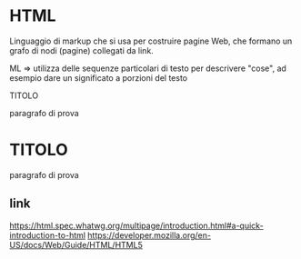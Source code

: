 # HTML

Linguaggio di markup che si usa per costruire pagine Web, che formano un grafo di nodi (pagine) collegati da link.

ML => utilizza delle sequenze particolari di testo per descrivere "cose", ad esempio dare un significato a porzioni del testo

TITOLO

paragrafo di prova

<h1>TITOLO</h1>
<p>paragrafo di prova</p>


## link

https://html.spec.whatwg.org/multipage/introduction.html#a-quick-introduction-to-html
https://developer.mozilla.org/en-US/docs/Web/Guide/HTML/HTML5
